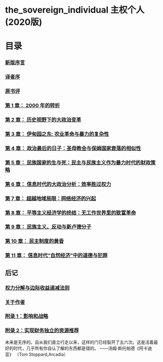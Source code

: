 # the_sovereign_individual 主权个人(2020版)


# 目录
### [新版序言](新版序言.md)
### [译者序]()
### [原书评]()
### [第 1 章： 2000 年的转折]()
### [第 2 章： 历史视野下的大政治变革]()
### [第 3 章： 伊甸园之东: 农业革命与暴力的复杂性]()
### [第 4 章： 政治最后的日子：圣母教会与保姆国家衰落的相似性]()
### [第 5 章： 民族国家的生与死：民主与民族主义作为暴力时代的财政策略]()
### [第 6 章： 信息时代的大政治分析：效率胜过权力]()
### [第 7 章： 超越地域局限：网络经济的兴起]()
### [第 8 章： 平等主义经济学的终结：无工作世界里的致富革命]()
### [第 9 章： 民族主义、反动与新卢德分子]()
### [第 10 章： 民主制度的黄昏]()
### [第 11 章： 信息时代“自然经济”中的道德与犯罪]()
## 后记
### [权力分解与边际收益递减法则]()
### [关于作者]()
### [附录 1：影响和战略]()
### [附录 2：实现财务独立的资源推荐]()

未来是无序的。自从我们直立行走以来，这样的门已经裂开了五六次。这是活着最好的时代，几乎所有你自认了解的东西都是错的。
——汤姆·斯托帕德《阿卡迪亚》 （Tom Stoppard,Arcadia）
